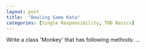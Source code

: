 ```yaml
---
layout: post
title:  "Bowling Game Kata"
categories: [Single Responsibility, TDD Basics]
---
```


Write a class 'Monkey' that has following methods: ...